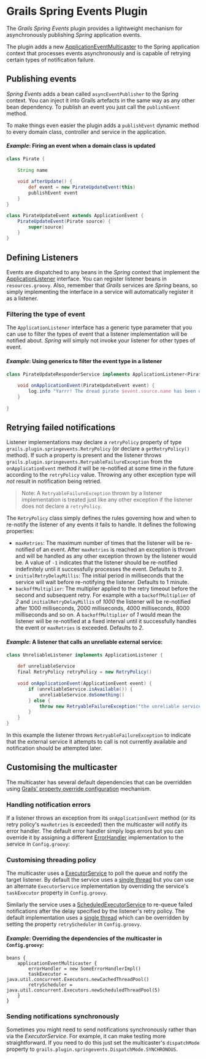 # Grails Spring Events Plugin

The _Grails Spring Events_ plugin provides a lightweight mechanism for asynchronously publishing _Spring_ application events.

The plugin adds a new [ApplicationEventMulticaster][7] to the Spring application context that processes events asynchronously and is capable of retrying certain types of notification failure.

## Publishing events

_Spring Events_ adds a bean called `asyncEventPublisher` to the Spring context. You can inject it into Grails artefacts in the same way as any other bean dependency. To publish an event you just call the `publishEvent` method.

To make things even easier the plugin adds a `publishEvent` dynamic method to every domain class, controller and service in the application.

#### _Example_: Firing an event when a domain class is updated

```groovy
class Pirate {
	
	String name
	
	void afterUpdate() {
		def event = new PirateUpdateEvent(this)
		publishEvent event
	}
}

class PirateUpdateEvent extends ApplicationEvent {
	PirateUpdateEvent(Pirate source) {
		super(source)
	}
}
```

## Defining Listeners

Events are dispatched to any beans in the _Spring_ context that implement the [ApplicationListener][9] interface. You can register listener beans in `resources.groovy`. Also, remember that _Grails_ services are _Spring_ beans, so simply implementing the interface in a service will automatically register it as a listener.

### Filtering the type of event

The `ApplicationListener` interface has a generic type parameter that you can use to filter the types of event that a listener implementation will be notified about. _Spring_ will simply not invoke your listener for other types of event.

#### _Example_: Using generics to filter the event type in a listener

```groovy
class PirateUpdateResponderService implements ApplicationListener<PirateUpdateEvent> {
	
	void onApplicationEvent(PirateUpdateEvent event) {
		log.info "Yarrr! The dread pirate $event.source.name has been updated!"
	}
	
}
```

## Retrying failed notifications

Listener implementations may declare a `retryPolicy` property of type `grails.plugin.springevents.RetryPolicy` (or declare a `getRetryPolicy()` method). If such a property is present and the listener throws `grails.plugin.springevents.RetryableFailureException` from the `onApplicationEvent` method it will be re-notified at some time in the future according to the `retryPolicy` value. Throwing any other exception type will _not_ result in notification being retried.

> Note: A `RetryableFailureException` thrown by a listener implementation is treated just like any other exception if the listener does not declare a `retryPolicy`.

The `RetryPolicy` class simply defines the rules governing how and when to re-notify the listener of any events it fails to handle. It defines the following properties:

* `maxRetries`: The maximum number of times that the listener will be re-notified of an event. After `maxRetries` is reached an exception is thrown and will be handled as any other exception thrown by the listener would be. A value of `-1` indicates that the listener should be re-notified indefinitely until it successfully processes the event. Defaults to _3_.
* `initialRetryDelayMillis`: The initial period in milliseconds that the service will wait before re-notifying the listener. Defaults to 1 minute.
* `backoffMultiplier`: The multiplier applied to the retry timeout before the second and subsequent retry. For example with a `backoffMultiplier` of _2_ and `initialRetryDelayMillis` of _1000_ the listener will be re-notified after 1000 milliseconds, 2000 milliseconds, 4000 milliseconds, 8000 milliseconds and so on. A `backoffMultiplier` of _1_ would mean the listener will be re-notified at a fixed interval until it successfully handles the event or `maxRetries` is exceeded. Defaults to _2_.

#### _Example_: A listener that calls an unreliable external service:

```groovy
class UnreliableListener implements ApplicationListener {
	
	def unreliableService
	final RetryPolicy retryPolicy = new RetryPolicy()
	
	void onApplicationEvent(ApplicationEvent event) {
		if (unreliableService.isAvailable()) {
			unreliableService.doSomething()
		} else {
			throw new RetryableFailureException("the unreliable service is currently unavailable")
		}
	}
}
```

In this example the listener throws `RetryableFailureException` to indicate that the external service it attempts to call is not currently available and notification should be attempted later.

## Customising the multicaster

The multicaster has several default dependencies that can be overridden using [Grails' property override configuration][1] mechanism.

### Handling notification errors

If a listener throws an exception from its `onApplicationEvent` method (or its retry policy's `maxRetries` is exceeded) then the multicaster will notify its error handler. The default error handler simply logs errors but you can override it by assigning a different [ErrorHandler][2] implementation to the service in `Config.groovy`:

### Customising threading policy

The multicaster uses a [ExecutorService][3] to poll the queue and notify the target listener. By default the service uses a [single thread][4] but you can use an alternate `ExecutorService` implementation by overriding the service's `taskExecutor` property in `Config.groovy`.

Similarly the service uses a [ScheduledExecutorService][5] to re-queue failed notifications after the delay specified by the listener's retry policy. The default implementation uses a [single thread][6] which can be overridden by setting the property `retryScheduler` in `Config.groovy`.

#### _Example_: Overriding the dependencies of the multicaster in `Config.groovy`:

	beans {
		applicationEventMulticaster {
			errorHandler = new SomeErrorHandlerImpl()
			taskExecutor = java.util.concurrent.Executors.newCachedThreadPool()
			retryScheduler = java.util.concurrent.Executors.newScheduledThreadPool(5)
		}
	}
	
### Sending notifications synchronously

Sometimes you might need to send notifications synchronously rather than via the _ExecutorService_. For example, it can make testing more straightforward. If you need to do this just set the multicaster's `dispatchMode` property to `grails.plugin.springevents.DispatchMode.SYNCHRONOUS`.

[1]: http://grails.org/doc/latest/guide/14.%20Grails%20and%20Spring.html#14.6%20Property%20Override%20Configuration
[2]: http://static.springsource.org/spring/docs/3.0.x/javadoc-api/org/springframework/util/ErrorHandler.html "org.springframework.util.ErrorHandler"
[3]: http://java.sun.com/javase/6/docs/api/java/util/concurrent/ExecutorService.html "java.util.concurrent.ExecutorService"
[4]: http://java.sun.com/javase/6/docs/api/java/util/concurrent/Executors.html#newSingleThreadExecutor() "java.util.concurrent.Executors.newSingleThreadExecutor()"
[5]: http://java.sun.com/javase/6/docs/api/java/util/concurrent/ScheduledExecutorService.html "java.util.concurrent.ScheduledExecutorService"
[6]: http://java.sun.com/javase/6/docs/api/java/util/concurrent/Executors.html#newSingleThreadScheduledExecutor() "java.util.concurrent.Executors.newSingleThreadScheduledExecutor()"
[7]: http://static.springsource.org/spring/docs/3.0.x/javadoc-api/org/springframework/context/event/ApplicationEventMulticaster.html "org.springframework.context.event.ApplicationEventMulticaster"
[8]: http://static.springsource.org/spring/docs/3.0.x/javadoc-api/org/springframework/context/ApplicationEventPublisher.html "org.springframework.context.ApplicationEventPublisher"
[9]: http://static.springsource.org/spring/docs/3.0.x/javadoc-api/org/springframework/context/ApplicationListener.html "org.springframework.context.ApplicationListener"